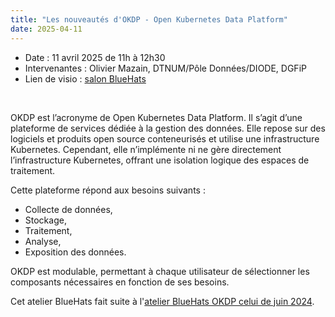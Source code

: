```yaml
---
title: "Les nouveautés d'OKDP - Open Kubernetes Data Platform"
date: 2025-04-11
---
```


- Date : 11 avril 2025 de 11h à 12h30
- Intervenantes : Olivier Mazain, DTNUM/Pôle Données/DIODE, DGFiP
- Lien de visio : [salon BlueHats](https://webinaire.numerique.gouv.fr/meeting/signin/invite/362/creator/369/hash/14eb55bd230aa1a8b8a98e0ee35b056d0196afcf)

<br/>

OKDP est l’acronyme de Open Kubernetes Data Platform. Il s’agit d’une
plateforme de services dédiée à la gestion des données. Elle repose
sur des logiciels et produits open source conteneurisés et utilise une
infrastructure Kubernetes. Cependant, elle n’implémente ni ne gère
directement l’infrastructure Kubernetes, offrant une isolation logique
des espaces de traitement.

Cette plateforme répond aux besoins suivants :

- Collecte de données,
- Stockage,
- Traitement,
- Analyse,
- Exposition des données.

OKDP est modulable, permettant à chaque utilisateur de sélectionner les composants nécessaires en fonction de ses besoins.

Cet atelier BlueHats fait suite à l'[atelier BlueHats OKDP celui de juin 2024](https://code.gouv.fr/fr/bluehats/okdp/).

